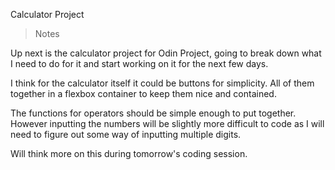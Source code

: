 Calculator Project

> Notes

Up next is the calculator project for Odin Project, going to break down what I need to do for it and start working on it for the next few days.

I think for the calculator itself it could be buttons for simplicity. All of them together in a flexbox container to keep them nice and contained.

The functions for operators should be simple enough to put together. However inputting the numbers will be slightly more difficult to code as I will need to figure out some way of inputting multiple digits.

Will think more on this during tomorrow's coding session.